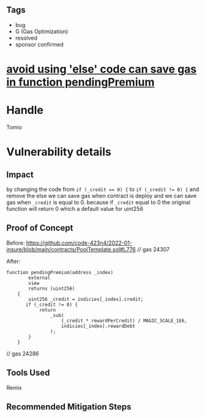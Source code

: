 ## Tags

- bug
- G (Gas Optimization)
- resolved
- sponsor confirmed

# [avoid using 'else' code can save gas in function pendingPremium](https://github.com/code-423n4/2022-01-insure-findings/issues/111) 

# Handle

Tomio


# Vulnerability details

## Impact
by changing the code from `if (_credit == 0) {` to `if (_credit != 0) {` and remove the else we can save gas when contract is deploy and we can save gas when `_credit` is equal to 0. because if `_credit` equal to 0 the original function will return 0 which a default value for uint256

## Proof of Concept
Before: https://github.com/code-423n4/2022-01-insure/blob/main/contracts/PoolTemplate.sol#L776
// gas 24307

After:
```
function pendingPremium(address _index)
        external
        view
        returns (uint256)
    {
        uint256 _credit = indicies[_index].credit;
       if (_credit != 0) {
            return
                _sub(
                    (_credit * rewardPerCredit) / MAGIC_SCALE_1E6,
                    indicies[_index].rewardDebt
                );
        }
    }
```
// gas 24286


## Tools Used
Remix

## Recommended Mitigation Steps


